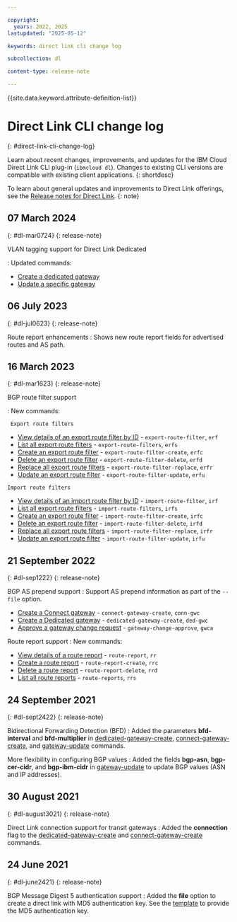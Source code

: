 ```yaml
---

copyright:
  years: 2022, 2025
lastupdated: "2025-05-12"

keywords: direct link cli change log

subcollection: dl

content-type: release-note

---
```


{{site.data.keyword.attribute-definition-list}}

# Direct Link CLI change log
{: #direct-link-cli-change-log}

Learn about recent changes, improvements, and updates for the IBM Cloud Direct Link CLI plug-in (`ibmcloud dl`). Changes to existing CLI versions are compatible with existing client applications.
{: shortdesc}

To learn about general updates and improvements to Direct Link offerings, see the [Release notes for Direct Link](/docs/dl?topic=dl-direct-link-release-notes).
{: note}



## 07 March 2024
{: #dl-mar0724}
{: release-note}

VLAN tagging support for Direct Link Dedicated

:    Updated commands:

   * [Create a dedicated gateway](/docs/dl?topic=dl-dl-cli#create-dedicated-gateway)
   * [Update a specific gateway](/docs/dl?topic=dl-dl-cli#update-gateway)

## 06 July 2023
{: #dl-jul0623}
{: release-note}

Route report enhancements
:    Shows new route report fields for advertised routes and AS path.

## 16 March 2023
{: #dl-mar1623}
{: release-note}

BGP route filter support

:    New commands:

     Export route filters

   * [View details of an export route filter by ID](/docs/dl?topic=dl-dl-cli#export-route-filter) - `export-route-filter`, `erf`
   * [List all export route filters](/docs/dl?topic=dl-dl-cli#export-route-filters) - `export-route-filters`, `erfs`
   * [Create an export route filter](/docs/dl?topic=dl-dl-cli#export-route-filter-create) - `export-route-filter-create`, `erfc`
   * [Delete an export route filter](/docs/dl?topic=dl-dl-cli#export-route-filter-delete) - `export-route-filter-delete`, `erfd`
   * [Replace all export route filters](/docs/dl?topic=dl-dl-cli#export-route-filter-replace) - `export-route-filter-replace`, `erfr`
   * [Update an export route filter](/docs/dl?topic=dl-dl-cli#export-route-filter-update) - `export-route-filter-update`, `erfu`

    Import route filters

   * [View details of an import route filter by ID](/docs/dl?topic=dl-dl-cli#import-route-filter) - `import-route-filter`, `irf`
   * [List all export route filters](/docs/dl?topic=dl-dl-cli#import-route-filters) - `import-route-filters`, `irfs`
   * [Create an export route filter](/docs/dl?topic=dl-dl-cli#import-route-filter-create) - `import-route-filter-create`, `irfc`
   * [Delete an export route filter](/docs/dl?topic=dl-dl-cli#import-route-filter-delete) - `import-route-filter-delete`, `irfd`
   * [Replace all export route filters](/docs/dl?topic=dl-dl-cli#import-route-filter-replace) - `import-route-filter-replace`, `irfr`
   * [Update an export route filter](/docs/dl?topic=dl-dl-cli#import-route-filter-update) - `import-route-filter-update`, `irfu`

## 21 September 2022
{: #dl-sep1222}
{: release-note}

BGP AS prepend support
:    Support AS prepend information as part of the `--file` option.

   * [Create a Connect gateway](/docs/dl?topic=dl-dl-cli#create-connect-gateway) - `connect-gateway-create`, `conn-gwc`
   * [Create a Dedicated gateway](/docs/dl?topic=dl-dl-cli#create-dedicated-gateway) - `dedicated-gateway-create`, `ded-gwc`
   * [Approve a gateway change request](/docs/dl?topic=dl-dl-cli#gateway-change-approve-cmd) - `gateway-change-approve`, `gwca`

Route report support
:    New commands:

   * [View details of a route report](/docs/dl?topic=dl-dl-cli#route-report-view) - `route-report`, `rr`
   * [Create a route report](/docs/dl?topic=dl-dl-cli#route-report-create-view) - `route-report-create`, `rrc`
   * [Delete a route report](/docs/dl?topic=dl-dl-cli#route-report-delete-view) - `route-report-delete`, `rrd`
   * [List all route reports](/docs/dl?topic=dl-dl-cli#route-report-list-view) - `route-reports`, `rrs`

## 24 September 2021
{: #dl-sept2422}
{: release-note}

Bidirectional Forwarding Detection (BFD)
:    Added the parameters **bfd-interval** and **bfd-multiplier** in [dedicated-gateway-create](/docs/dl?topic=dl-dl-cli#create-dedicated-gateway), [connect-gateway-create](/docs/dl?topic=dl-dl-cli#create-connect-gateway), and [gateway-update](/docs/dl?topic=dl-dl-cli#update-gateway) commands.

More flexibility in configuring BGP values
:    Added the fields **bgp-asn**, **bgp-cer-cidr**, and **bgp-ibm-cidr** in [gateway-update](/docs/dl?topic=dl-dl-cli#update-gateway) to update BGP values (ASN and IP addresses).

## 30 August 2021
{: #dl-august3021}
{: release-note}

Direct Link connection support for transit gateways
:    Added the **connection** flag to the [dedicated-gateway-create](/docs/dl?topic=dl-dl-cli#create-dedicated-gateway) and [connect-gateway-create](/docs/dl?topic=dl-dl-cli#create-connect-gateway) commands.

## 24 June 2021
{: #dl-june2421}
{: release-note}

BGP Message Digest 5 authentication support
:    Added the **file** option to create a direct link with MD5 authentication key. See the [template](/apidocs/direct_link#create-gateway) to provide the MD5 authentication key.
